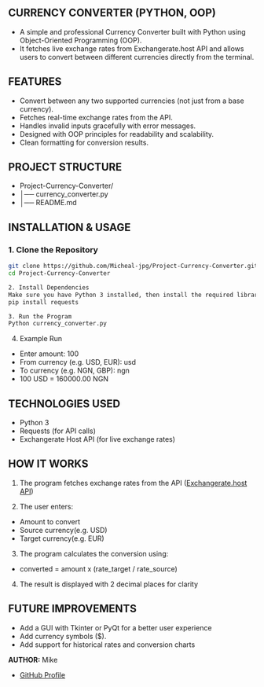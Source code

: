 ## CURRENCY CONVERTER (PYTHON, OOP)
-   A simple and professional Currency Converter built with Python using Object-Oriented Programming (OOP).
-   It fetches live exchange rates from Exchangerate.host API and allows users to convert between different currencies directly from the terminal.

## FEATURES
- Convert between any two supported currencies (not just from a base currency).
- Fetches real-time exchange rates from the API.
- Handles invalid inputs gracefully with error messages.
- Designed with OOP principles for readability and scalability.
- Clean formatting for conversion results.

## PROJECT STRUCTURE
- Project-Currency-Converter/
- │── currency_converter.py
- │── README.md              

## INSTALLATION & USAGE
### 1. Clone the Repository
```bash
git clone https://github.com/Micheal-jpg/Project-Currency-Converter.git 
cd Project-Currency-Converter

2. Install Dependencies
Make sure you have Python 3 installed, then install the required library:
pip install requests

3. Run the Program
Python currency_converter.py
```

4. Example Run
- Enter amount: 100
- From currency (e.g. USD, EUR): usd
- To currency (e.g. NGN, GBP): ngn
- 100 USD = 160000.00 NGN

## TECHNOLOGIES USED
- Python 3
- Requests (for API calls)
- Exchangerate Host API (for live exchange rates)



## HOW IT WORKS
1. The program fetches exchange rates from the API
([Exchangerate.host API](https://open.er-api.com/v6/latest/USD))

2. The user enters:
- Amount to convert
- Source currency(e.g. USD)
- Target currency(e.g. EUR)

3. The program calculates the conversion using:
- converted = amount x (rate_target / rate_source)

4. The result is displayed with 2 decimal places for clarity

## FUTURE IMPROVEMENTS
- Add a GUI with Tkinter or PyQt for a better user experience
- Add currency symbols ($).
- Add support for historical rates and conversion charts


**AUTHOR:** Mike
- [GitHub Profile](https://github.com/Micheal-jpg)